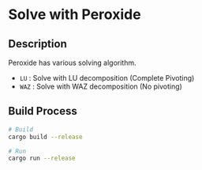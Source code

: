 # Solve with Peroxide

## Description

Peroxide has various solving algorithm.

* `LU`  : Solve with LU decomposition (Complete Pivoting)
* `WAZ` : Solve with WAZ decomposition (No pivoting)

## Build Process

```sh
# Build
cargo build --release

# Run
cargo run --release
```
